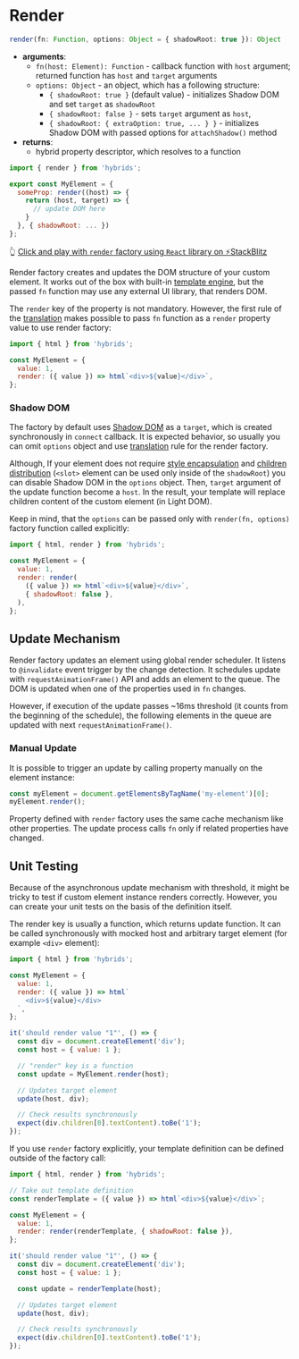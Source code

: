 # Render

```typescript
render(fn: Function, options: Object = { shadowRoot: true }): Object
```

* **arguments**:
  * `fn(host: Element): Function` - callback function with `host` argument; returned function has `host` and `target` arguments
  * `options: Object` - an object, which has a following structure:
    * `{ shadowRoot: true }` (default value) - initializes Shadow DOM and set `target` as `shadowRoot`
    * `{ shadowRoot: false }` - sets `target` argument as `host`,
    * `{ shadowRoot: { extraOption: true, ... } }` - initializes Shadow DOM with passed options for `attachShadow()` method
* **returns**:
  * hybrid property descriptor, which resolves to a function

```javascript
import { render } from 'hybrids';

export const MyElement = {
  someProp: render((host) => {
    return (host, target) => {
      // update DOM here
    }
  }, { shadowRoot: ... })
};
```
👆 [Click and play with `render` factory using  `React` library on ⚡StackBlitz](https://stackblitz.com/edit/hybrids-react-counter?file=react-counter.js)

Render factory creates and updates the DOM structure of your custom element. It works out of the box with built-in [template engine](../template-engine/introduction.md), but the passed `fn` function may use any external UI library, that renders DOM.

The `render` key of the property is not mandatory. However, the first rule of the [translation](../core-concepts/translation.md) makes possible to pass `fn` function as a `render` property value to use render factory:

```javascript
import { html } from 'hybrids';

const MyElement = {
  value: 1,
  render: ({ value }) => html`<div>${value}</div>`,
};
```

### Shadow DOM

The factory by default uses [Shadow DOM](https://developer.mozilla.org/docs/Web/Web_Components/Using_shadow_DOM) as a `target`, which is created synchronously in `connect` callback. It is expected behavior, so usually you can omit `options` object and use [translation](../core-concepts/translation.md) rule for the render factory. 

Although, If your element does not require [style encapsulation](https://developers.google.com/web/fundamentals/web-components/shadowdom#styling) and [children distribution](https://developers.google.com/web/fundamentals/web-components/shadowdom#composition_slot) (`<slot>` element can be used only inside of the `shadowRoot`) you can disable Shadow DOM in the `options` object. Then, `target` argument of the update function become a `host`. In the result, your template will replace children content of the custom element (in Light DOM).

Keep in mind, that the `options` can be passed only with `render(fn, options)` factory function called explicitly:

```javascript
import { html, render } from 'hybrids';

const MyElement = {
  value: 1,
  render: render(
    ({ value }) => html`<div>${value}</div>`,
    { shadowRoot: false },
  ),
};
```

## Update Mechanism

Render factory updates an element using global render scheduler. It listens to `@invalidate` event trigger by the change detection. It schedules update with `requestAnimationFrame()` API and adds an element to the queue. The DOM is updated when one of the properties used in `fn` changes.

However, if execution of the update passes ~16ms threshold (it counts from the beginning of the schedule), the following elements in the queue are updated with next `requestAnimationFrame()`.

### Manual Update

It is possible to trigger an update by calling property manually on the element instance:

```javascript
const myElement = document.getElementsByTagName('my-element')[0];
myElement.render();
```

Property defined with `render` factory uses the same cache mechanism like other properties. The update process calls `fn` only if related properties have changed.

## Unit Testing

Because of the asynchronous update mechanism with threshold, it might be tricky to test if custom element instance renders correctly. However, you can create your unit tests on the basis of the definition itself. 

The render key is usually a function, which returns update function. It can be called synchronously with mocked host and arbitrary target element (for example `<div>` element):

```javascript
import { html } from 'hybrids';

const MyElement = {
  value: 1,
  render: ({ value }) => html`
    <div>${value}</div>
  `,
};

it('should render value "1"', () => {
  const div = document.createElement('div');
  const host = { value: 1 };

  // "render" key is a function
  const update = MyElement.render(host);

  // Updates target element
  update(host, div);

  // Check results synchronously
  expect(div.children[0].textContent).toBe('1');
});
```

If you use `render` factory explicitly, your template definition can be defined outside of the factory call:

```javascript
import { html, render } from 'hybrids';

// Take out template definition
const renderTemplate = ({ value }) => html`<div>${value}</div>`;

const MyElement = {
  value: 1,
  render: render(renderTemplate, { shadowRoot: false }),
};

it('should render value "1"', () => {
  const div = document.createElement('div');
  const host = { value: 1 };

  const update = renderTemplate(host);

  // Updates target element
  update(host, div);

  // Check results synchronously
  expect(div.children[0].textContent).toBe('1');
});
```